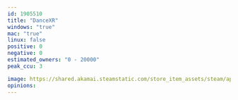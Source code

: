 ```yaml
---
id: 1905510
title: "DanceXR"
windows: "true"
mac: "true"
linux: false
positive: 0
negative: 0
estimated_owners: "0 - 20000"
peak_ccu: 3

image: https://shared.akamai.steamstatic.com/store_item_assets/steam/apps/1905510/header.jpg?t=1707012207
opinions:
---
```

